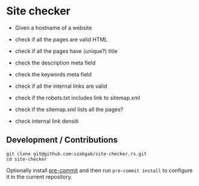 # Site checker


* Given a hostname of a website

* check if all the pages are valid HTML
* check if all the pages have (unique?) title
* check the description meta field
* check the keywords meta field


* check if all the internal links are valid
* check if the robots.txt includes link to sitemap.xml
* check if the sitemap.xml lists all the pages?
* check internal link densiti

## Development / Contributions

```
git clone git@github.com:szabgab/site-checker.rs.git
cd site-checker
```

Optionally install [pre-commit](https://pre-commit.com/) and then run `pre-commit install` to configure it in the current repository.


